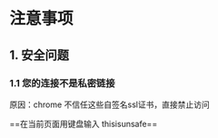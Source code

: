 # 注意事项

## 1. 安全问题

### 1.1 您的连接不是私密链接

原因：chrome 不信任这些自签名ssl证书，直接禁止访问

==在当前页面用键盘输入 thisisunsafe==

